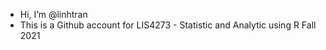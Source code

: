 - Hi, I’m @linhtran
- This is a Github account for LIS4273 - Statistic and Analytic using R Fall 2021


<!---
linhbuutran/linhbuutran is a ✨ special ✨ repository because its `README.md` (this file) appears on your GitHub profile.
You can click the Preview link to take a look at your changes.
--->
